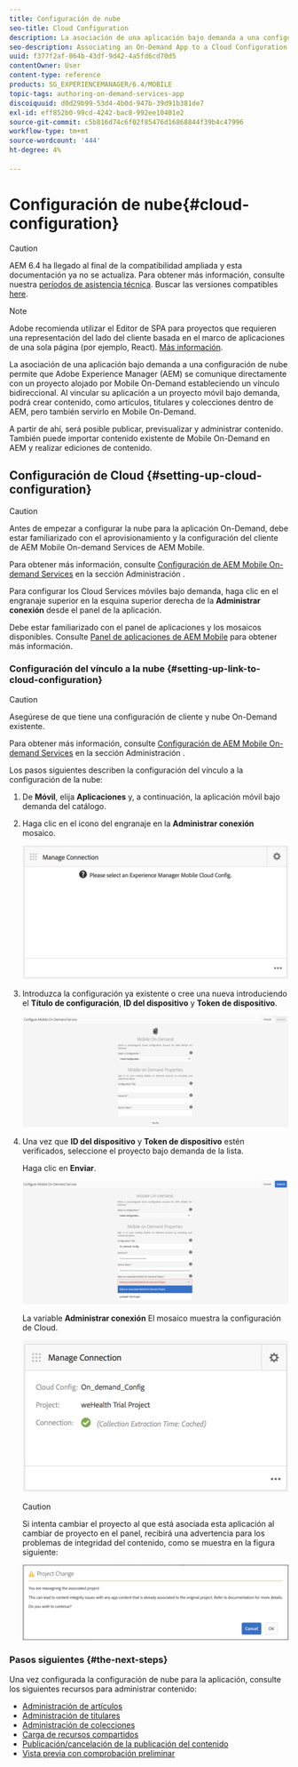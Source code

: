 ```yaml
---
title: Configuración de nube
seo-title: Cloud Configuration
description: La asociación de una aplicación bajo demanda a una configuración de nube permite que Adobe Experience Manager (AEM) se comunique directamente con un proyecto alojado por Mobile On-Demand estableciendo un vínculo bidireccional. Siga esta página para obtener más información.
seo-description: Associating an On-Demand App to a Cloud Configuration allows Adobe Experience Manager (AEM) to communicate directly with a Mobile On-Demand hosted project by establishing a two way link. Follow this page to learn more.
uuid: f377f2af-864b-43df-9d42-4a5fd6cd70d5
contentOwner: User
content-type: reference
products: SG_EXPERIENCEMANAGER/6.4/MOBILE
topic-tags: authoring-on-demand-services-app
discoiquuid: d0d29b99-53d4-4b0d-947b-39d91b381de7
exl-id: eff852b0-99cd-4242-bac8-992ee10401e2
source-git-commit: c5b816d74c6f02f85476d16868844f39b4c47996
workflow-type: tm+mt
source-wordcount: '444'
ht-degree: 4%

---
```


# Configuración de nube{#cloud-configuration}

>[!CAUTION]
>
>AEM 6.4 ha llegado al final de la compatibilidad ampliada y esta documentación ya no se actualiza. Para obtener más información, consulte nuestra [períodos de asistencia técnica](https://helpx.adobe.com/es/support/programs/eol-matrix.html). Buscar las versiones compatibles [here](https://experienceleague.adobe.com/docs/).

>[!NOTE]
>
>Adobe recomienda utilizar el Editor de SPA para proyectos que requieren una representación del lado del cliente basada en el marco de aplicaciones de una sola página (por ejemplo, React). [Más información](/help/sites-developing/spa-overview.md).

La asociación de una aplicación bajo demanda a una configuración de nube permite que Adobe Experience Manager (AEM) se comunique directamente con un proyecto alojado por Mobile On-Demand estableciendo un vínculo bidireccional. Al vincular su aplicación a un proyecto móvil bajo demanda, podrá crear contenido, como artículos, titulares y colecciones dentro de AEM, pero también servirlo en Mobile On-Demand.

A partir de ahí, será posible publicar, previsualizar y administrar contenido. También puede importar contenido existente de Mobile On-Demand en AEM y realizar ediciones de contenido.

## Configuración de Cloud {#setting-up-cloud-configuration}

>[!CAUTION]
>
>Antes de empezar a configurar la nube para la aplicación On-Demand, debe estar familiarizado con el aprovisionamiento y la configuración del cliente de AEM Mobile On-demand Services de AEM Mobile.
>
>Para obtener más información, consulte [Configuración de AEM Mobile On-demand Services](/help/mobile/aem-mobile-setup.md) en la sección Administración .

Para configurar los Cloud Services móviles bajo demanda, haga clic en el engranaje superior en la esquina superior derecha de la **Administrar conexión** desde el panel de la aplicación.

Debe estar familiarizado con el panel de aplicaciones y los mosaicos disponibles. Consulte [Panel de aplicaciones de AEM Mobile](/help/mobile/mobile-apps-ondemand-application-dashboard.md) para obtener más información.

### Configuración del vínculo a la nube {#setting-up-link-to-cloud-configuration}

>[!CAUTION]
>
>Asegúrese de que tiene una configuración de cliente y nube On-Demand existente.
>
>Para obtener más información, consulte [Configuración de AEM Mobile On-demand Services](/help/mobile/aem-mobile-setup.md) en la sección Administración .

Los pasos siguientes describen la configuración del vínculo a la configuración de la nube:

1. De **Móvil**, elija **Aplicaciones** y, a continuación, la aplicación móvil bajo demanda del catálogo.
1. Haga clic en el icono del engranaje en la **Administrar conexión** mosaico.

   ![chlimage_1-65](assets/chlimage_1-65.png)

1. Introduzca la configuración ya existente o cree una nueva introduciendo el **Título de configuración**, **ID del dispositivo** y **Token de dispositivo**.

   ![imagen_1-66](assets/chlimage_1-66.png)

1. Una vez que **ID del dispositivo** y **Token de dispositivo** estén verificados, seleccione el proyecto bajo demanda de la lista.

   Haga clic en **Enviar**.

   ![chlimage_1-67](assets/chlimage_1-67.png)

   La variable **Administrar conexión** El mosaico muestra la configuración de Cloud.

   ![chlimage_1-68](assets/chlimage_1-68.png)

   >[!CAUTION]
   >
   >Si intenta cambiar el proyecto al que está asociada esta aplicación al cambiar de proyecto en el panel, recibirá una advertencia para los problemas de integridad del contenido, como se muestra en la figura siguiente:

   ![chlimage_1-69](assets/chlimage_1-69.png)

### Pasos siguientes {#the-next-steps}

Una vez configurada la configuración de nube para la aplicación, consulte los siguientes recursos para administrar contenido:

* [Administración de artículos](/help/mobile/mobile-on-demand-managing-articles.md)
* [Administración de titulares](/help/mobile/mobile-on-demand-managing-banners.md)
* [Administración de colecciones](/help/mobile/mobile-on-demand-managing-collections.md)
* [Carga de recursos compartidos](/help/mobile/mobile-on-demand-shared-resources.md)
* [Publicación/cancelación de la publicación del contenido](/help/mobile/mobile-on-demand-publishing-unpublishing.md)
* [Vista previa con comprobación preliminar](/help/mobile/aem-mobile-manage-ondemand-services.md)
